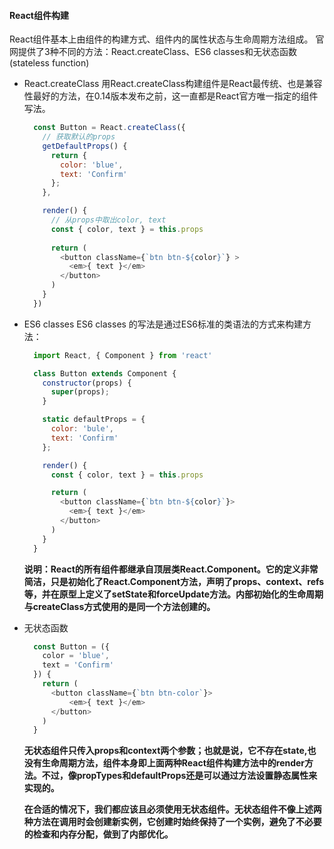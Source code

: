 <!--
 * @Author: renyong
 * @Date: 2022-08-30 23:03:41
 * @LastEditors: Please set LastEditors
 * @LastEditTime: 2022-08-30 23:43:13
 * @Description: 
-->
#### React组件构建
React组件基本上由组件的构建方式、组件内的属性状态与生命周期方法组成。
官网提供了3种不同的方法：React.createClass、ES6 classes和无状态函数(stateless function)
- React.createClass
  用React.createClass构建组件是React最传统、也是兼容性最好的方法，在0.14版本发布之前，这一直都是React官方唯一指定的组件写法。
  
  ```javascript
    const Button = React.createClass({
      // 获取默认的props
      getDefaultProps() {
        return {
          color: 'blue',
          text: 'Confirm'
        };
      },

      render() {
        // 从props中取出color, text
        const { color, text } = this.props
        
        return (
          <button className={`btn btn-${color}`} >
            <em>{ text }</em>
          </button>
        )
      }
    })
  ```
- ES6 classes
  ES6 classes 的写法是通过ES6标准的类语法的方式来构建方法：
  ```javascript
    import React, { Component } from 'react'

    class Button extends Component {
      constructor(props) {
        super(props);
      }

      static defaultProps = {
        color: 'bule',
        text: 'Confirm'
      };

      render() {
        const { color, text } = this.props

        return (
          <button className={`btn btn-${color}`}>
            <em>{ text }</em>
          </button>
        )
      }
    }
  ```
  __说明：React的所有组件都继承自顶层类React.Component。它的定义非常简洁，只是初始化了React.Component方法，声明了props、context、refs等，并在原型上定义了setState和forceUpdate方法。内部初始化的生命周期与createClass方式使用的是同一个方法创建的。__
  <br />
- 无状态函数
  ```javascript
    const Button = ({
      color = 'blue',
      text = 'Confirm'
    }) {
      return (
        <button className={`btn btn-color`}>
            <em>{ text }</em>
        </button>
      )
    }
  ```
  __无状态组件只传入props和context两个参数；也就是说，它不存在state,也没有生命周期方法，组件本身即上面两种React组件构建方法中的render方法。不过，像propTypes和defaultProps还是可以通过方法设置静态属性来实现的。__
  <br/>
  
  __在合适的情况下，我们都应该且必须使用无状态组件。无状态组件不像上述两种方法在调用时会创建新实例，它创建时始终保持了一个实例，避免了不必要的检查和内存分配，做到了内部优化。__
  
